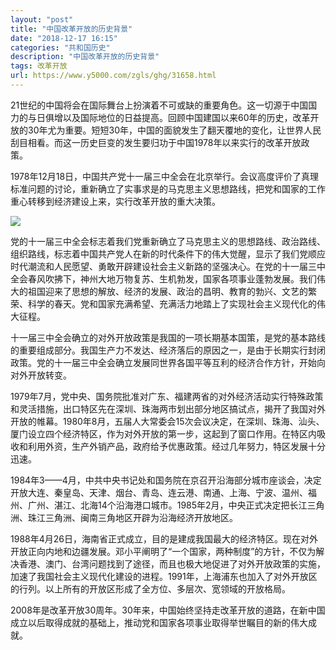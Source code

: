 ```yaml
---
layout: "post"
title: "中国改革开放的历史背景"
date: "2018-12-17 16:15"
categories: "共和国历史"
description: "中国改革开放的历史背景"
tags: 改革开放
url: https://www.y5000.com/zgls/ghg/31658.html
---
```






21世纪的中国将会在国际舞台上扮演着不可或缺的重要角色。这一切源于中国国力的与日俱增以及国际地位的日益提高。回顾中国建国以来60年的历史，改革开放的30年尤为重要。短短30年，中国的面貌发生了翻天覆地的变化，让世界人民刮目相看。而这一历史巨变的发生要归功于中国1978年以来实行的改革开放政策。

1978年12月18日，中国共产党十一届三中全会在北京举行。会议高度评价了真理标准问题的讨论，重新确立了实事求是的马克思主义思想路线，把党和国家的工作重心转移到经济建设上来，实行改革开放的重大决策。

![](https://img.y5000.com/uploads/allimg/180727/8-1PHF94A0424.jpg)

党的十一届三中全会标志着我们党重新确立了马克思主义的思想路线、政治路线、组织路线，标志着中国共产党人在新的时代条件下的伟大觉醒，显示了我们党顺应时代潮流和人民愿望、勇敢开辟建设社会主义新路的坚强决心。在党的十一届三中全会春风吹拂下，神州大地万物复苏、生机勃发，国家各项事业蓬勃发展。我们伟大的祖国迎来了思想的解放、经济的发展、政治的昌明、教育的勃兴、文艺的繁荣、科学的春天。党和国家充满希望、充满活力地踏上了实现社会主义现代化的伟大征程。

十一届三中全会确立的对外开放政策是我国的一项长期基本国策，是党的基本路线的重要组成部分。我国生产力不发达、经济落后的原因之一，是由于长期实行封闭政策。党的十一届三中全会确立发展同世界各国平等互利的经济合作方针，开始向对外开放转变。

1979年7月，党中央、国务院批准对广东、福建两省的对外经济活动实行特殊政策和灵活措施，出口特区先在深圳、珠海两市划出部分地区搞试点，揭开了我国对外开放的帷幕。1980年8月，五届人大常委会15次会议决定，在深圳、珠海、汕头、厦门设立四个经济特区，作为对外开放的第一步，这起到了窗口作用。在特区内吸收和利用外资，生产外销产品，政府给予优惠政策。经过几年努力，特区发展十分迅速。

1984年3——4月，中共中央书记处和国务院在京召开沿海部分城市座谈会，决定开放大连、秦皇岛、天津、烟台、青岛、连云港、南通、上海、宁波、温州、福州、广州、湛江、北海14个沿海港口城市。1985年2月，中央正式决定把长江三角洲、珠江三角洲、闽南三角地区开辟为沿海经济开放地区。

1988年4月26日，海南省正式成立，目的是建成我国最大的经济特区。现在对外开放正向内地和边疆发展。邓小平阐明了“一个国家，两种制度”的方针，不仅为解决香港、澳门、台湾问题找到了途径，而且也极大地促进了对外开放政策的实施，加速了我国社会主义现代化建设的进程。1991年，上海浦东也加入了对外开放区的行列。以上所有的开放区形成了全方位、多层次、宽领域的开放格局。

2008年是改革开放30周年。30年来，中国始终坚持走改革开放的道路，在新中国成立以后取得成就的基础上，推动党和国家各项事业取得举世瞩目的新的伟大成就。

